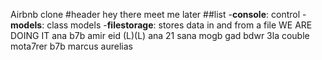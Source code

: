 Airbnb clone
#header
hey there
meet me later
##list
-**console**: control
-**models**: class models
-**filestorage**: stores data in and from a file
WE ARE DOING IT
ana b7b amir eid (L)(L)
ana 21 sana mogb gad bdwr 3la couble mota7rer
b7b marcus aurelias
